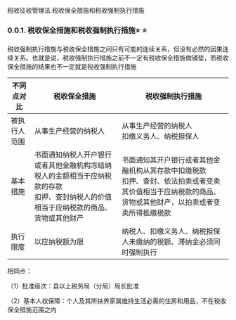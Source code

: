 税收征收管理法.税收保全措施和税收强制执行措施

### 0.0.1. 税收保全措施和税收强制执行措施:star: :star: 

税收强制执行措施与税收保全措施之间只有可能的连续关系，但没有必然的因果连续关系。也就是说，税收强制执行措施之前不一定有税收保全措施做铺垫，而税收保全措施的结果也不一定就是税收强制执行措施

| 不同点对比   | 税收保全措施                                                                                                                            | 税收强制执行措施                                                                                                                                          |
|--------------|-----------------------------------------------------------------------------------------------------------------------------------------|-----------------------------------------------------------------------------------------------------------------------------------------------------------|
| 被执行人范围 | 从事生产经营的纳税人                                                                                                                    | 从事生产经营的纳税人<br/>扣缴义务人、纳税担保人                                                                                                             |
| 基本措施     | 书面通知纳税人开户银行或者其他金融机构冻结纳税人的金额相当于应纳税款的存款<br/>扣押、查封纳税人的价值相当于应纳税款的商品、货物或其他财产 | 书面通知其开户银行或者其他金融机构从其存款中扣缴税款<br/>扣押、查封、依法拍卖或者变卖其价值相当于应纳税款的商品、货物或其他财产，以拍卖或者变卖所得抵缴税款 |
| 执行限度     | 以应纳税额为限                                                                                                                          | 纳税人、扣缴义务人、纳税担保人未缴纳的税额、滞纳金必须同时强制执行                                                                                        |

相同点：

（1）批准级次：县以上税务局（分局）局长批准

（2）基本人权保障：个人及其所扶养家属维持生活必需的住房和用品，不在税收保全措施范围之内
